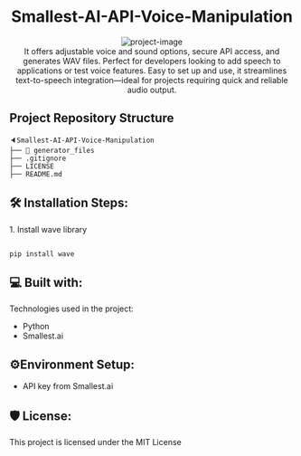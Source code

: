 <h1 align="center" id="title">Smallest-AI-API-Voice-Manipulation</h1>

<p align="center"><img src="https://socialify.git.ci/skr006/Smallest-AI-API-Voice-Manipulation/image?custom_description=A+simple+tool+that+turns+text+into+clear+audio+using+the+Smallest+AI+Waves+API.&amp;description=1&amp;font=Raleway&amp;language=1&amp;name=1&amp;pattern=Charlie+Brown&amp;theme=Auto" alt="project-image"><br>It offers adjustable voice and sound options, secure API access, and generates WAV files. Perfect for developers looking to add speech to applications or test voice features. Easy to set up and use, it streamlines text-to-speech integration—ideal for projects requiring quick and reliable audio output.</p>

<h2>Project Repository Structure</h2>

```
🔈Smallest-AI-API-Voice-Manipulation
├── 📂 generator_files
├── .gitignore    
├── LICENSE
├── README.md
```

<h2>🛠️ Installation Steps:</h2>

<p>1. Install wave library</p>

```

pip install wave

```

<h2>💻 Built with:</h2>

Technologies used in the project:

- Python
- Smallest.ai

<h2>⚙️Environment Setup:</h2>

- API key from Smallest.ai

<h2>🛡️ License:</h2>

This project is licensed under the MIT License
